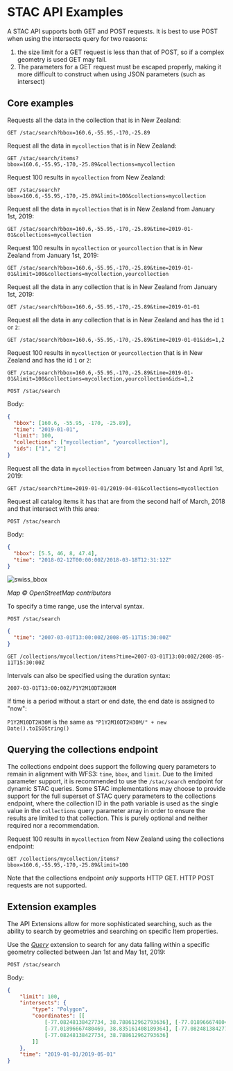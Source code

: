 # STAC API Examples

A STAC API supports both GET and POST requests. It is best to use POST when using the intersects query for two reasons:

1. the size limit for a GET request is less than that of POST, so if a complex geometry is used GET may fail.
2. The parameters for a GET request must be escaped properly, making it more difficult to construct when using JSON 
parameters (such as intersect)

## Core examples

Requests all the data in the collection that is in New Zealand:

```
GET /stac/search?bbox=160.6,-55.95,-170,-25.89
```

Request all the data in `mycollection` that is in New Zealand:

```
GET /stac/search/items?bbox=160.6,-55.95,-170,-25.89&collections=mycollection
```

Request 100 results in `mycollection` from New Zealand:

```
GET /stac/search?bbox=160.6,-55.95,-170,-25.89&limit=100&collections=mycollection
```

Request all the data in `mycollection` that is in New Zealand from January 1st, 2019:

```
GET /stac/search?bbox=160.6,-55.95,-170,-25.89&time=2019-01-01&collections=mycollection
```

Request 100 results in `mycollection` or `yourcollection` that is in New Zealand from January 1st, 2019:

```
GET /stac/search?bbox=160.6,-55.95,-170,-25.89&time=2019-01-01&limit=100&collections=mycollection,yourcollection
```

Request all the data in any collection that is in New Zealand from January 1st, 2019:

```
GET /stac/search?bbox=160.6,-55.95,-170,-25.89&time=2019-01-01
```

Request all the data in any collection that is in New Zealand and has the id `1` or `2`:

```
GET /stac/search?bbox=160.6,-55.95,-170,-25.89&time=2019-01-01&ids=1,2
```

Request 100 results in `mycollection` or `yourcollection` that is in New Zealand and has the id `1` or `2`:

```
GET /stac/search?bbox=160.6,-55.95,-170,-25.89&time=2019-01-01&limit=100&collections=mycollection,yourcollection&ids=1,2
```

```
POST /stac/search
```

Body:
```json
{
  "bbox": [160.6, -55.95, -170, -25.89],
  "time": "2019-01-01",
  "limit": 100,
  "collections": ["mycollection", "yourcollection"],
  "ids": ["1", "2"]
}
```

Request all the data in `mycollection` from between January 1st and April 1st, 2019:

```
GET /stac/search?time=2019-01-01/2019-04-01&collections=mycollection
```

Request all catalog items it has that are from the second half of March, 2018 and that intersect with this area:

```
POST /stac/search
```

Body:
```json
{
  "bbox": [5.5, 46, 8, 47.4],
  "time": "2018-02-12T00:00:00Z/2018-03-18T12:31:12Z"
}
```

![swiss_bbox](https://user-images.githubusercontent.com/407017/38382405-b5e69344-38be-11e8-90dc-35738678356d.png)

_Map © OpenStreetMap contributors_


To specify a time range, use the interval syntax.

```
POST /stac/search
```

```json
{
  "time": "2007-03-01T13:00:00Z/2008-05-11T15:30:00Z"
}
```

```
GET /collections/mycollection/items?time=2007-03-01T13:00:00Z/2008-05-11T15:30:00Z
```

Intervals can also be specified using the duration syntax:

```
2007-03-01T13:00:00Z/P1Y2M10DT2H30M
```

If time is a period without a start or end date, the end date is assigned to "now":

`P1Y2M10DT2H30M` is the same as `"P1Y2M10DT2H30M/" + new Date().toISOString()`

## Querying the collections endpoint

The collections endpoint does support the following query parameters to remain in alignment with WFS3:  `time`, `bbox`, 
and `limit`.  Due to the limited parameter support, it is recommended to use the `/stac/search` endpoint for dynamic 
STAC queries.  Some STAC implementations may choose to provide support for the full superset of STAC query parameters 
to the collections endpoint, where the collection ID in the path variable is used as the single value in the 
`collections` query parameter array in order to ensure the results are limited to that collection.  This is purely 
optional and neither required nor a recommendation.

Request 100 results in `mycollection` from New Zealand using the collections endpoint:

```
GET /collections/mycollection/items?bbox=160.6,-55.95,-170,-25.89&limit=100
```

Note that the collections endpoint _only_ supports HTTP GET. HTTP POST requests are not supported.

## Extension examples

The API Extensions allow for more sophisticated searching, such as the ability to search by geometries and searching on 
specific Item properties.

Use the *[Query](extensions/query/README.md)* extension to search for any data falling within a specific geometry 
collected between Jan 1st and May 1st, 2019:

```
POST /stac/search
```

Body:
```json
{
    "limit": 100,
    "intersects": {
        "type": "Polygon",
        "coordinates": [[
            [-77.08248138427734, 38.788612962793636], [-77.01896667480469, 38.788612962793636],
            [-77.01896667480469, 38.835161408189364], [-77.08248138427734, 38.835161408189364],
            [-77.08248138427734, 38.788612962793636]
        ]]
    },
    "time": "2019-01-01/2019-05-01"
}
```
